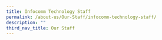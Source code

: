 ```yaml
---
title: Infocomm Technology Staff
permalink: /about-us/Our-Staff/infocomm-technology-staff/
description: ""
third_nav_title: Our Staff
---
```

